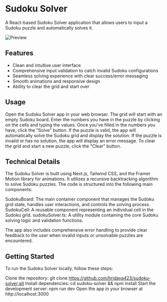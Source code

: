 # Sudoku Solver
A React-based Sudoku Solver application that allows users to input a Sudoku puzzle and automatically solves it.

![Preview](https://cloud-g47l7rtmp-hack-club-bot.vercel.app/0image.png)

## Features

- Clean and intuitive user interface
- Comprehensive input validation to catch invalid Sudoku configurations
- Seamless solving experience with clear success/error messaging
- Smooth animations and responsive design
- Ability to clear the grid and start over

## Usage

Open the Sudoku Solver app in your web browser.
The grid will start with an empty Sudoku board.
Enter the numbers you have in the puzzle by clicking on the cells and typing the values.
Once you've filled in the numbers you have, click the "Solve" button.
If the puzzle is valid, the app will automatically solve the Sudoku grid and display the solution.
If the puzzle is invalid or has no solution, the app will display an error message.
To clear the grid and start a new puzzle, click the "Clear" button.

## Technical Details
The Sudoku Solver is built using Next.js, Tailwind CSS, and the Framer Motion library for animations. It utilizes a recursive backtracking algorithm to solve Sudoku puzzles.
The code is structured into the following main components:

SudokuBoard: The main container component that manages the Sudoku grid state, handles user interactions, and controls the solving process.
SudokuCell: A reusable component representing an individual cell in the Sudoku grid.
sudokuSolver.ts: A utility module containing the core Sudoku solving logic and validation functions.

The app also includes comprehensive error handling to provide clear feedback to the user when invalid inputs or unsolvable puzzles are encountered.

## Getting Started
To run the Sudoku Solver locally, follow these steps:

Clone the repository: git clone https://github.com/hridaya423/sudoku-solver.git
Install dependencies: cd sudoku-solver && npm install
Start the development server: npm run dev
Open the app in your browser at http://localhost:3000

